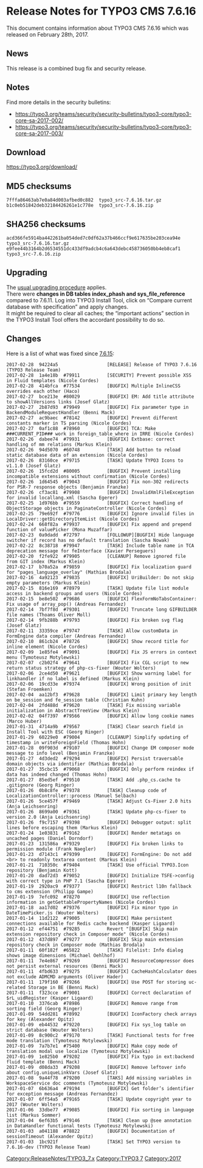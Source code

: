Release Notes for TYPO3 CMS 7.6.16
==================================

This document contains information about TYPO3 CMS 7.6.16 which was
released on February 28th, 2017.

News
----

This release is a combined bug fix and security release.

Notes
-----

Find more details in the security bulletins:

-   <https://typo3.org/teams/security/security-bulletins/typo3-core/typo3-core-sa-2017-002/>
-   <https://typo3.org/teams/security/security-bulletins/typo3-core/typo3-core-sa-2017-003/>

Download
--------

<https://typo3.org/download/>

MD5 checksums
-------------

    7fffa86463ab7e0a84d003afbed0c882  typo3_src-7.6.16.tar.gz
    b1c0eb51842deb32184426261e1c778e  typo3_src-7.6.16.zip

SHA256 checksums
----------------

    acd366fe5914ba442261ba054ded7c0df62a37b466ccf9e617635be203cea94e  typo3_src-7.6.16.tar.gz
    e9fee44b3164b2d6534551dc433df9adcb4c6a643debc458736050bb4eb8caf1  typo3_src-7.6.16.zip

Upgrading
---------

The [usual upgrading
procedure](https://docs.typo3.org/typo3cms/InstallationGuide/) applies.\
There were **changes in DB tables index\_phash and
sys\_file\_reference** compared to 7.6.11. Log into TYPO3 Install Tool,
click on “Compare current database with specification” and apply
changes.\
It might be required to clear all caches; the “important actions”
section in the TYPO3 Install Tool offers the accordant possibility to do
so.

Changes
-------

Here is a list of what was fixed since
[7.6.15](TYPO3_CMS_7.6.15 "wikilink"):

    2017-02-28  94224a5                  [RELEASE] Release of TYPO3 7.6.16 (TYPO3 Release Team)
    2017-02-28  1a4e18b  #79911          [SECURITY] Prevent possible XSS in Fluid templates (Nicole Cordes)
    2017-02-28  414bfca  #77534          [BUGFIX] Multiple InlineCSS overrides each other (Haco)
    2017-02-27  bce213e  #80029          [BUGFIX] EM: Add title attribute to showAllVersions links (Josef Glatz)
    2017-02-27  2b87d93  #79949          [BUGFIX] Fix parameter type in BackendModuleRequestHandler (Benni Mack)
    2017-02-27  ac9baec  #78142          [BUGFIX] Prevent different constants marker in TS parsing (Nicole Cordes)
    2017-02-27  0af1c88  #78960          [BUGFIX] TCA: Make ###CURRENT_PID### work in foreign_table_where in IRRE (Nicole Cordes)
    2017-02-26  dabee74  #79931          [BUGFIX] Extbase: correct handling of mm relations (Markus Klein)
    2017-02-26  94d5070  #60748          [TASK] Add button to reload static database data of an extension (Nicole Cordes)
    2017-02-26  83160ce  #79715          [TASK] Update TYPO3 Icons to v1.1.0 (Josef Glatz)
    2017-02-26  15fcd2d  #80005          [BUGFIX] Prevent installing incompatible extensions without confirmation (Nicole Cordes)
    2017-02-26  1d64545  #79043          [BUGFIX] Fix non-302 redirects for PSR-7 response objects (Benjamin Franzke)
    2017-02-26  cf3ac81  #79908          [BUGFIX] InvalidXmlFileException for invalid locallang.xml (Sascha Egerer)
    2017-02-25  1d976bb  #79559          [BUGFIX] Correct handling of ObjectStorage objects in PaginateController (Nicole Cordes)
    2017-02-25  79e692f  #79776          [BUGFIX] Ignore invalid files in LocalDriver::getDirectoryItemList (Nicole Cordes)
    2017-02-24  668f82a  #79937          [BUGFIX] Fix append and prepend function of valuePicker (Mona Muzaffar)
    2017-02-23  0a9dadd  #72797          [FOLLOWUP][BUGFIX] Hide language switcher if record has no default translation (Sascha Nowak)
    2017-02-22  8c38718  #79947          [TASK] Include table name in TCA deprecation message for feInterface (Xavier Perseguers)
    2017-02-20  f2fe922  #79905          [CLEANUP] Remove ignored file from GIT index (Markus Klein)
    2017-02-17  b70a52a  #79859          [BUGFIX] Fix localization guard for "pages_language_overlay" (Mathias Brodala)
    2017-02-16  4a92123  #79835          [BUGFIX] UriBuilder: Do not skip empty parameters (Markus Klein)
    2017-02-15  816e169  #78979          [TASK] Update file list module access in backend groups and users (Nicole Cordes)
    2017-02-15  be8e502  #79686          [BUGFIX] FlexFormNoTabsContainer: Fix usage of array_pop() (Andreas Fernandez)
    2017-02-14  7bf7f8d  #79301          [BUGFIX] Truncate long GIFBUILDER file names (Thoams Oliver Moll)
    2017-02-14  9fb288b  #79793          [BUGFIX] Fix broken svg flag (Josef Glatz)
    2017-02-11  33359ce  #79747          [TASK] Allow customData in FormEngine data compiler (Andreas Fernandez)
    2017-02-10  861cb24  #78726          [BUGFIX] Show record title for inline element (Nicole Cordes)
    2017-02-09  1e85fe4  #79091          [BUGFIX] Fix JS errors in context menu (Tymoteusz Motylewski)
    2017-02-07  c2b02f4  #79641          [BUGFIX] Fix CGL script to new return status strategy of php-cs-fixer (Wouter Wolters)
    2017-02-06  2ce4d50  #79621          [BUGFIX] Show warning label for linkhandler if no label is defined (Markus Klein)
    2017-02-06  19cd33e  #79374          [BUGFIX] Wrong position of init (Stefan Froemken)
    2017-02-04  aa12bf3  #79628          [BUGFIX] Limit primary key length on be_session and fe_session table (Christian Kuhn)
    2017-02-04  2fd488d  #79620          [TASK] Fix missing variable initialization in AbstractTreeView (Markus Klein)
    2017-02-02  04f7397  #79566          [BUGFIX] Allow long cookie names (Marco Huber)
    2017-01-31  4714a9b  #79567          [TASK] Clear search field in Install Tool with ESC (Georg Ringer)
    2017-01-29  60229e0  #79004          [CLEANUP] Simplify updating of timestamp in writeForeignField (Thomas Hohn)
    2017-01-28  09f903d  #79107          [BUGFIX] Change EM composer mode message to info level (Benjamin Franzke)
    2017-01-27  4d3ded2  #79294          [BUGFIX] Persist traversable domain objects via identifier (Mathias Brodala)
    2017-01-27  35cbc15  #79068          [BUGFIX] Only perform reindex if data has indeed changed (Thomas Hohn)
    2017-01-27  85ed5ef  #79510          [TASK] Add .php_cs.cache to .gitignore (Georg Ringer)
    2017-01-26  0b8c8fe  #79378          [TASK] Cleanup code of LocalizationController::process (Manuel Selbach)
    2017-01-26  5ce457f  #79469          [TASK] Adjust Cs-Fixer 2.0 hits (Anja Leichsenring)
    2017-01-26  8699a00  #79361          [TASK] Update php-cs-fixer to version 2.0 (Anja Leichsenring)
    2017-01-26  f9c7157  #79398          [BUGFIX] Debugger output: split lines before escaping them (Markus Klein)
    2017-01-24  1e03831  #79162          [BUGFIX] Render metatags on uncached pages (Daniel Dorndorf)
    2017-01-23  131586a  #79329          [BUGFIX] Fix broken links to permission module (Frank Naegler)
    2017-01-23  d7143c1  #79399          [BUGFIX] FormEngine: Do not add <br> to readonly textarea content (Markus Klein)
    2017-01-21  710350c  #79404          [TASK] Use official TYPO3.Icon repository (Benjamin Kott)
    2017-01-20  dad72d3  #79052          [BUGFIX] Initialize TSFE->config with correct type in PHP 7.1 (Sascha Egerer)
    2017-01-19  2920ac9  #79377          [BUGFIX] Restrict l10n fallback to cms extension (Philipp Gampe)
    2017-01-19  7efc092  #78270          [BUGFIX] Use reflection information in getGettablePropertyNames (Nicole Cordes)
    2017-01-18  aa17d02  #79376          [BUGFIX] Fix minor typo in DateTimePicker.js (Wouter Wolters)
    2017-01-14  11d2122  #79005          [BUGFIX] Make persistent connections available for Redis cache backend (Kasper Ligaard)
    2017-01-12  ef44751  #79285          Revert "[BUGFIX] Skip main extension repository check in Composer mode" (Nicole Cordes)
    2017-01-12  437d897  #79277          [BUGFIX] Skip main extension repository check in Composer mode (Mathias Brodala)
    2017-01-11  60f182f  #65822          [TASK] Filelist: Info dialog shows image dimensions (Michael Oehlhof)
    2017-01-11  7e4e867  #79269          [BUGFIX] ResourceCompressor does not persist external resources (Benni Mack)
    2017-01-11  4fbd633  #79275          [BUGFIX] CacheHashCalculator does not exclude ADMCMD arguments (Oliver Hader)
    2017-01-11  179f160  #79266          [BUGFIX] Use POST for storing uc-related Storage in BE (Benni Mack)
    2017-01-11  f323cce  #79001          [BUGFIX] Correct declaration of $rL_uidRegister (Kasper Ligaard)
    2017-01-10  3376cab  #78986          [BUGFIX] Remove range from sorting field (Georg Ringer)
    2017-01-09  54dd281  #78992          [BUGFIX] IconFactory check arrays for key (Alexander Opitz)
    2017-01-09  eb44532  #79220          [BUGFIX] Fix sys_log table on strict database (Wouter Wolters)
    2017-01-09  8c900c2  #79170          [TASK] Functional tests for free mode translation (Tymoteusz Motylewski)
    2017-01-09  7a7b7e1  #75400          [BUGFIX] Make copy mode of translation modal use localize (Tymoteusz Motylewski)
    2017-01-09  1e825b0  #79202          [BUGFIX] Fix typo in ext:backend fluid template (Benni Mack)
    2017-01-09  d08da33  #79208          [BUGFIX] Remove leftover info about config.uniqueLinkVars (Josef Glatz)
    2017-01-08  9a44f78  #79200          [TAKS] Add missing variables in WorkspaceService doc comments (Tymoteusz Motylewski)
    2017-01-07  6b636a4  #79194          [BUGFIX] Get folder’s identifier for exception message (Andreas Fernandez)
    2017-01-07  6ff54a5  #79165          [TASK] Update copyright year to 2017 (Wouter Wolters)
    2017-01-06  33dbe77  #79085          [BUGFIX] Fix sorting in language list (Markus Sommer)
    2017-01-04  6ef63b5  #79146          [TASK] Clean up @see annotation in DataHandler functional tests (Tymoteusz Motylewski)
    2017-01-03  a041188  #78822          [BUGFIX] Documentation of sessionTimeout (Alexander Opitz)
    2017-01-03  1bc921f                  [TASK] Set TYPO3 version to 7.6.16-dev (TYPO3 Release Team)

<Category:ReleaseNotes/TYPO3_7.x> [Category:TYPO3
7](Category:TYPO3_7 "wikilink") <Category:2017>
